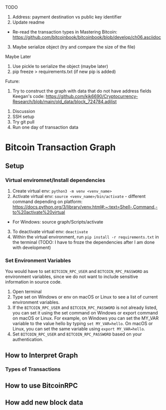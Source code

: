 TODO
1. Address: payment destination vs public key identifier
2. Update readme
- Re-read the transaction types in Mastering Bitcoin: https://github.com/bitcoinbook/bitcoinbook/blob/develop/ch06.asciidoc
3. Maybe serialize object (try and compare the size of the file)


Maybe Later
1. Use pickle to serialize the object (maybe later)
3. pip freeze > requirements.txt (if new pip is added)

Future:
1. Try to construct the graph with data that do not have address fields
Keegan's code: https://github.com/kjk6690/Cryptocurrency-Research/blob/main/old_data/block_724784.adjlist

 <!-- During meeting -->
 1. Discussion 
 2. SSH setup
 3. Try git pull
 4. Run one day of transaction data

# Bitcoin Transaction Graph

## Setup
### Virtual enviromnet/Install dependencies
1. Create virtual env: `python3 -m venv <venv_name>`
2. Activate virtual env: `source <venv_name>/bin/activate` - different command depending on platform: https://docs.python.org/3/library/venv.html#:~:text=Shell-,Command,-to%20activate%20virtual
- For Windows: source graph/Scripts/activate
3. To deactivate virtual env: `deactivate`
4. Within the virtual environment, run `pip install -r requirements.txt` in the terminal (TODO: I have to froze the dependencies after I am done with development)

### Set Environment Variables
You would have to set `BITCOIN_RPC_USER` and `BITCOIN_RPC_PASSWORD` as environment variables, since we do not want to include sensitive information in source code.
1. Open terminal
2. Type set on Windows or env on macOS or Linux to see a list of current environment variables.
3. If the `BITCOIN_RPC_USER` and `BITCOIN_RPC_PASSWORD` is not already listed, you can set it using the set command on Windows or export command on macOS or Linux. For example, on Windows you can set the MY_VAR variable to the value hello by typing `set MY_VAR=hello`. On macOS or Linux, you can set the same variable using `export MY_VAR=hello`.
4. Set `BITCOIN_RPC_USER` and `BITCOIN_RPC_PASSWORD` based on your authentication. 


## How to Interpret Graph

### Types of Transactions


## How to use BitcoinRPC
## How add new block data
